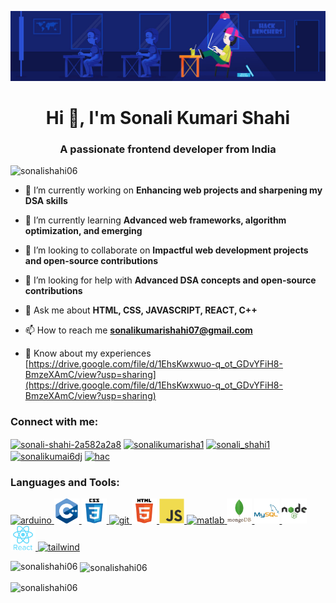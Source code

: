 ![logo](https://github.com/Sonalishahi06/Sonalishahi06/blob/main/banner.jpg)
<h1 align="center">Hi 👋, I'm Sonali Kumari Shahi</h1>
<h3 align="center">A passionate frontend developer from India</h3>

<p align="left"> <img src="https://komarev.com/ghpvc/?username=sonalishahi06&label=Profile%20views&color=0e75b6&style=flat" alt="sonalishahi06" /> </p>

- 🔭 I’m currently working on **Enhancing web projects and sharpening my DSA skills**

- 🌱 I’m currently learning **Advanced web frameworks, algorithm optimization, and emerging**

- 👯 I’m looking to collaborate on **Impactful web development projects and open-source contributions**

- 🤝 I’m looking for help with **Advanced DSA concepts and open-source contributions**

- 💬 Ask me about **HTML, CSS, JAVASCRIPT, REACT, C++**

- 📫 How to reach me **sonalikumarishahi07@gmail.com**

- 📄 Know about my experiences [https://drive.google.com/file/d/1EhsKwxwuo-q_ot_GDvYFiH8-BmzeXAmC/view?usp=sharing](https://drive.google.com/file/d/1EhsKwxwuo-q_ot_GDvYFiH8-BmzeXAmC/view?usp=sharing)

<h3 align="left">Connect with me:</h3>
<p align="left">
<a href="https://linkedin.com/in/sonali-shahi-2a582a2a8" target="blank"><img align="center" src="https://raw.githubusercontent.com/rahuldkjain/github-profile-readme-generator/master/src/images/icons/Social/linked-in-alt.svg" alt="sonali-shahi-2a582a2a8" height="30" width="40" /></a>
<a href="https://www.hackerrank.com/sonalikumarisha1" target="blank"><img align="center" src="https://raw.githubusercontent.com/rahuldkjain/github-profile-readme-generator/master/src/images/icons/Social/hackerrank.svg" alt="sonalikumarisha1" height="30" width="40" /></a>
<a href="https://www.leetcode.com/sonali_shahi1" target="blank"><img align="center" src="https://raw.githubusercontent.com/rahuldkjain/github-profile-readme-generator/master/src/images/icons/Social/leet-code.svg" alt="sonali_shahi1" height="30" width="40" /></a>
<a href="https://auth.geeksforgeeks.org/user/sonalikumai6dj" target="blank"><img align="center" src="https://raw.githubusercontent.com/rahuldkjain/github-profile-readme-generator/master/src/images/icons/Social/geeks-for-geeks.svg" alt="sonalikumai6dj" height="30" width="40" /></a>
<a href="https://discord.gg/hac" target="blank"><img align="center" src="https://raw.githubusercontent.com/rahuldkjain/github-profile-readme-generator/master/src/images/icons/Social/discord.svg" alt="hac" height="30" width="40" /></a>
</p>

<h3 align="left">Languages and Tools:</h3>
<p align="left"> <a href="https://www.arduino.cc/" target="_blank" rel="noreferrer"> <img src="https://cdn.worldvectorlogo.com/logos/arduino-1.svg" alt="arduino" width="40" height="40"/> </a> <a href="https://www.w3schools.com/cpp/" target="_blank" rel="noreferrer"> <img src="https://raw.githubusercontent.com/devicons/devicon/master/icons/cplusplus/cplusplus-original.svg" alt="cplusplus" width="40" height="40"/> </a> <a href="https://www.w3schools.com/css/" target="_blank" rel="noreferrer"> <img src="https://raw.githubusercontent.com/devicons/devicon/master/icons/css3/css3-original-wordmark.svg" alt="css3" width="40" height="40"/> </a> <a href="https://git-scm.com/" target="_blank" rel="noreferrer"> <img src="https://www.vectorlogo.zone/logos/git-scm/git-scm-icon.svg" alt="git" width="40" height="40"/> </a> <a href="https://www.w3.org/html/" target="_blank" rel="noreferrer"> <img src="https://raw.githubusercontent.com/devicons/devicon/master/icons/html5/html5-original-wordmark.svg" alt="html5" width="40" height="40"/> </a> <a href="https://developer.mozilla.org/en-US/docs/Web/JavaScript" target="_blank" rel="noreferrer"> <img src="https://raw.githubusercontent.com/devicons/devicon/master/icons/javascript/javascript-original.svg" alt="javascript" width="40" height="40"/> </a> <a href="https://www.mathworks.com/" target="_blank" rel="noreferrer"> <img src="https://upload.wikimedia.org/wikipedia/commons/2/21/Matlab_Logo.png" alt="matlab" width="40" height="40"/> </a> <a href="https://www.mongodb.com/" target="_blank" rel="noreferrer"> <img src="https://raw.githubusercontent.com/devicons/devicon/master/icons/mongodb/mongodb-original-wordmark.svg" alt="mongodb" width="40" height="40"/> </a> <a href="https://www.mysql.com/" target="_blank" rel="noreferrer"> <img src="https://raw.githubusercontent.com/devicons/devicon/master/icons/mysql/mysql-original-wordmark.svg" alt="mysql" width="40" height="40"/> </a> <a href="https://nodejs.org" target="_blank" rel="noreferrer"> <img src="https://raw.githubusercontent.com/devicons/devicon/master/icons/nodejs/nodejs-original-wordmark.svg" alt="nodejs" width="40" height="40"/> </a> <a href="https://reactjs.org/" target="_blank" rel="noreferrer"> <img src="https://raw.githubusercontent.com/devicons/devicon/master/icons/react/react-original-wordmark.svg" alt="react" width="40" height="40"/> </a> <a href="https://tailwindcss.com/" target="_blank" rel="noreferrer"> <img src="https://www.vectorlogo.zone/logos/tailwindcss/tailwindcss-icon.svg" alt="tailwind" width="40" height="40"/> </a> </p>

<p><img align="left" src="https://github-readme-stats.vercel.app/api/top-langs?username=sonalishahi06&show_icons=true&locale=en&layout=compact" alt="sonalishahi06" /></p>

<p>&nbsp;<img align="center" src="https://github-readme-stats.vercel.app/api?username=sonalishahi06&show_icons=true&locale=en" alt="sonalishahi06" /></p>

<p><img align="center" src="https://github-readme-streak-stats.herokuapp.com/?user=sonalishahi06&" alt="sonalishahi06" /></p>
